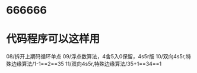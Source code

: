 # 666666
# 代码程序可以这样用
08/拆开上期码循环单点
09/浮点数算法，4舍5入0保留，4s5r版
10/双向4s5r,特殊边缘算法/1-1==2==35
11/双向4s5r,特殊边缘算法/35+1==34==1




